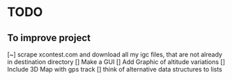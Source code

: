 # TODO

## To improve project

[~] scrape xcontest.com and download all my igc files, that are not already in destination directory
[] Make a GUI
[] Add Graphic of altitude variations
[] Include 3D Map with gps track
[] think of alternative data structures to lists
